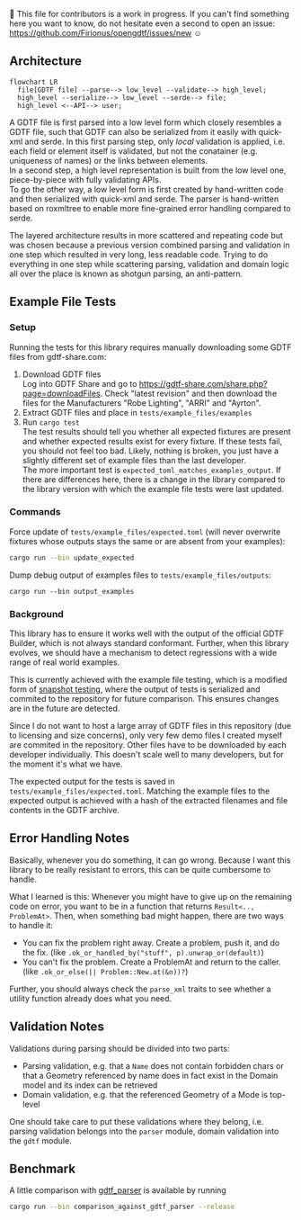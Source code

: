 :construction: This file for contributors is a work in progress. If you can't find something here you want to know, do
not hesitate even a second to open an issue: https://github.com/Firionus/opengdtf/issues/new :relaxed:

## Architecture

```mermaid
flowchart LR
  file[GDTF file] --parse--> low_level --validate--> high_level;
  high_level --serialize--> low_level --serde--> file;
  high_level <--API--> user;
```

A GDTF file is first parsed into a low level form which closely resembles a GDTF file, such that GDTF can also be serialized from it easily with quick-xml and serde. In this first parsing step, only *local* validation is applied, i.e. each field or element itself is validated, but not the conatainer (e.g. uniqueness of names) or the links between elements.  
In a second step, a high level representation is built from the low level one, piece-by-piece with fully validating APIs.  
To go the other way, a low level form is first created by hand-written code and then serialized with quick-xml and serde. The parser is hand-written based on roxmltree to enable more fine-grained error handling compared to serde. 

The layered architecture results in more scattered and repeating code but was chosen because a previous version combined parsing and validation in one step which resulted in very long, less readable code. Trying to do everything in one step while scattering parsing, validation and domain logic all over the place is known as shotgun parsing, an anti-pattern. 

## Example File Tests

### Setup

Running the tests for this library requires manually downloading some GDTF files from gdtf-share.com:

1. Download GDTF files  
   Log into GDTF Share and go to https://gdtf-share.com/share.php?page=downloadFiles. Check "latest revision" and then
   download the files for the Manufacturers "Robe Lighting", "ARRI" and "Ayrton".
2. Extract GDTF files and place in `tests/example_files/examples`
3. Run `cargo test`  
   The test results should tell you whether all expected fixtures are present and whether expected results exist for
   every fixture. If these tests fail, you should not feel too bad. Likely, nothing is broken, you just have a slightly
   different set of example files than the last developer.  
   The more important test is `expected_toml_matches_examples_output`. If there are differences here, there is a change
   in the library compared to the library version with which the example file tests were last updated.

### Commands

Force update of `tests/example_files/expected.toml` (will never
overwrite fixtures whose outputs stays the same or are absent from your examples): 
```sh
cargo run --bin update_expected
``` 

Dump debug output of examples files to `tests/example_files/outputs`: 
```
cargo run --bin output_examples
```

### Background

This library has to ensure it works well with the output of the official GDTF Builder, which is not always standard
conformant. Further, when this library evolves, we should have a mechanism to detect regressions with a wide range of
real world examples. 

This is currently achieved with the example file testing, which is a modified form of [snapshot
testing](https://notlaura.com/what-is-a-snapshot-test/), where the output of tests is serialized and commited to the
repository for future comparison. This ensures changes are in the future are detected. 

Since I do not want to host a large array of GDTF files in this repository (due to licensing and size concerns), only
very few demo files I created myself are commited in the repository. Other files have to be downloaded by each developer
individually. This doesn't scale well to many developers, but for the moment it's what we have.

The expected output for the tests is saved in `tests/example_files/expected.toml`. Matching the example files to the
expected output is achieved with a hash of the extracted filenames and file contents in the GDTF archive. 

## Error Handling Notes

Basically, whenever you do something, it can go wrong. Because I want this
library to be really resistant to errors, this can be quite cumbersome to handle. 

What I learned is this: Whenever you might have to give up on the remaining code
on error, you want to be in a function that returns `Result<.., ProblemAt>`.
Then, when something bad might happen, there are two ways to handle it:
- You can fix the problem right away. Create a problem, push it, and do the fix. (like `.ok_or_handled_by("stuff", p).unwrap_or(default)`)
- You can't fix the problem. Create a ProblemAt and return to the caller. (like `.ok_or_else(|| Problem::New.at(&n))?`)

Further, you should always check the `parse_xml` traits to see whether a utility
function already does what you need.

## Validation Notes

Validations during parsing should be divided into two parts:
- Parsing validation, e.g. that a `Name` does not contain forbidden chars or
  that a Geometry referenced by name does in fact exist in the Domain model and
  its index can be retrieved
- Domain validation, e.g. that the referenced Geometry of a Mode is top-level

One should take care to put these validations where they belong, i.e. parsing
validation belongs into the `parser` module, domain validation into the `gdtf`
module.

## Benchmark

A little comparison with [gdtf_parser](https://github.com/michaelhugi/gdtf_parser) is available by running

```sh
cargo run --bin comparison_against_gdtf_parser --release
```
